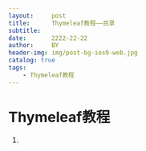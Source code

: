```yaml
---
layout:     post
title:      Thymeleaf教程——目录
subtitle:   
date:       2222-22-22
author:     BY
header-img: img/post-bg-ios9-web.jpg
catalog: true
tags:
    - Thymeleaf教程
---
```


# Thymeleaf教程

1. 
